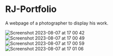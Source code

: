 # RJ-Portfolio

A webpage of a photographer to  display his work.

![Screenshot 2023-08-07 at 17 00 42](https://github.com/JayaBadarawada/RJ-Portfolio/assets/73111039/98d2bdbc-c9f4-458b-8caf-fae1b366dcc8)
![Screenshot 2023-08-07 at 17 00 49](https://github.com/JayaBadarawada/RJ-Portfolio/assets/73111039/1f009608-08bb-4d3d-bbde-59df3c06af3c)
![Screenshot 2023-08-07 at 17 00 59](https://github.com/JayaBadarawada/RJ-Portfolio/assets/73111039/d42621d4-952f-4db8-8ce3-a73ece3fa9cc)
![Screenshot 2023-08-07 at 17 01 06](https://github.com/JayaBadarawada/RJ-Portfolio/assets/73111039/e19a4b23-b6ac-4ca8-90c0-6d0ab6543005)
